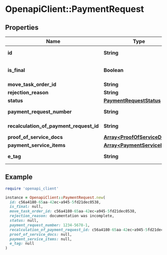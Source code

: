 # OpenapiClient::PaymentRequest

## Properties

| Name | Type | Description | Notes |
| ---- | ---- | ----------- | ----- |
| **id** | **String** |  | [optional][readonly] |
| **is_final** | **Boolean** |  | [optional][default to false] |
| **move_task_order_id** | **String** |  | [optional] |
| **rejection_reason** | **String** |  | [optional] |
| **status** | [**PaymentRequestStatus**](PaymentRequestStatus.md) |  | [optional] |
| **payment_request_number** | **String** |  | [optional][readonly] |
| **recalculation_of_payment_request_id** | **String** |  | [optional][readonly] |
| **proof_of_service_docs** | [**Array&lt;ProofOfServiceDoc&gt;**](ProofOfServiceDoc.md) |  | [optional] |
| **payment_service_items** | [**Array&lt;PaymentServiceItem&gt;**](PaymentServiceItem.md) |  | [optional] |
| **e_tag** | **String** |  | [optional][readonly] |

## Example

```ruby
require 'openapi_client'

instance = OpenapiClient::PaymentRequest.new(
  id: c56a4180-65aa-42ec-a945-5fd21dec0538,
  is_final: null,
  move_task_order_id: c56a4180-65aa-42ec-a945-5fd21dec0538,
  rejection_reason: documentation was incomplete,
  status: null,
  payment_request_number: 1234-5678-1,
  recalculation_of_payment_request_id: c56a4180-65aa-42ec-a945-5fd21dec0538,
  proof_of_service_docs: null,
  payment_service_items: null,
  e_tag: null
)
```

